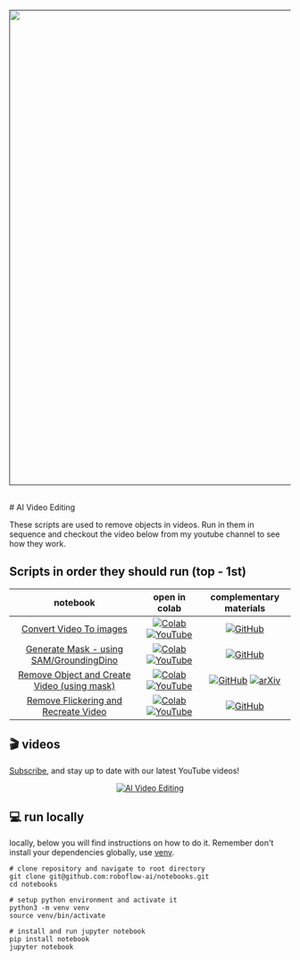 <div align="center">
  <p>
    <a align="center" href="" target="_blank">
      <img
        width="850"
        src="URL OF BANNER ART FOR CHANNEL"
      >
    </a>
  </p>
  <br>

</div>
# AI Video Editing

These scripts are used to remove objects in videos. Run in them in sequence and checkout the video below from my youtube channel to see how they work.

## Scripts in order they should run (top - 1st)
| **notebook** | **open in colab** | **complementary materials** |
|:------------:|:-------------------------------------------------:|:---------------------------:|
| [Convert Video To images](https://github.com/g-make-it/AI_Video_Removal/blob/main/saving_images_of_frame_to_gdrive.ipynb) | [![Colab](https://colab.research.google.com/assets/colab-badge.svg)](https://colab.research.google.com/github/g-make-it/AI_Video_Removal/blob/main/saving_images_of_frame_to_gdrive.ipynb)  [![YouTube](https://badges.aleen42.com/src/youtube.svg)](https://youtu.be/VUA8uE51z1s) | [![GitHub](https://badges.aleen42.com/src/github.svg)](https://github.com/g-make-it/AI_Video_Removal)|
| [Generate Mask - using SAM/GroundingDino](https://github.com/g-make-it/AI_Video_Removal/blob/main/generate_and_saving_masks_to_drive.ipynb) | [![Colab](https://colab.research.google.com/assets/colab-badge.svg)](https://colab.research.google.com/github/g-make-it/AI_Video_Removal/blob/main/generate_and_saving_masks_to_drive.ipynb)  [![YouTube](https://badges.aleen42.com/src/youtube.svg)](https://youtu.be/VUA8uE51z1s) | [![GitHub](https://badges.aleen42.com/src/github.svg)](https://github.com/IDEA-Research/Grounded-Segment-Anything)|
| [Remove Object and Create Video (using mask)](https://github.com/g-make-it/AI_Video_Removal/blob/main/removing_items_from_videos_by_using_object_guided_flow_transfomers_removal.ipynb) | [![Colab](https://colab.research.google.com/assets/colab-badge.svg)](https://colab.research.google.com/github/g-make-it/AI_Video_Removal/blob/main/removing_items_from_videos_by_using_object_guided_flow_transfomers_removal.ipynb)  [![YouTube](https://badges.aleen42.com/src/youtube.svg)](https://youtu.be/VUA8uE51z1s) | [![GitHub](https://badges.aleen42.com/src/github.svg)](https://github.com/hitachinsk/FGT) [![arXiv](https://img.shields.io/badge/arXiv-2304.02643-b31b1b.svg)](https://arxiv.org/abs/2208.06768)|
| [Remove Flickering and Recreate Video](https://github.com/g-make-it/AI_Video_Removal/blob/main/convert_clean_video_to_images_and_remove_flickering.ipynb) | [![Colab](https://colab.research.google.com/assets/colab-badge.svg)](https://colab.research.google.com/github/g-make-it/AI_Video_Removal/blob/main/convert_clean_video_to_images_and_remove_flickering.ipynb)  [![YouTube](https://badges.aleen42.com/src/youtube.svg)](https://youtu.be/VUA8uE51z1s) | [![GitHub](https://badges.aleen42.com/src/github.svg)](https://github.com/g-make-it/AI_Video_Removal) |


## 🎬 videos

[Subscribe](https://www.youtube.com/@g-program-it), and stay up to date with our latest YouTube videos!

<p align="center">
    <a href="https://youtu.be/VUA8uE51z1s">
        <img src="URL of image" alt="AI Video Editing">
    </a>
</p>

## 💻 run locally

locally, below you will find instructions on how to do it. Remember don't install your dependencies globally, use
[venv](https://packaging.python.org/en/latest/guides/installing-using-pip-and-virtual-environments/).

```console
# clone repository and navigate to root directory
git clone git@github.com:roboflow-ai/notebooks.git
cd notebooks

# setup python environment and activate it
python3 -m venv venv
source venv/bin/activate

# install and run jupyter notebook
pip install notebook
jupyter notebook
```


